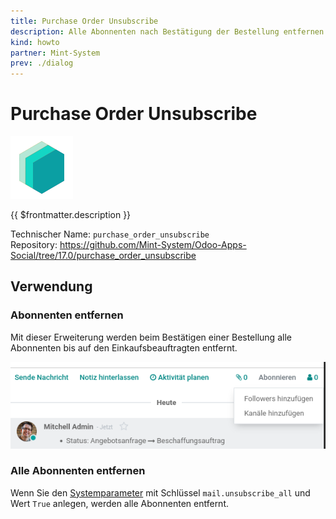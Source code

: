 ```yaml
---
title: Purchase Order Unsubscribe
description: Alle Abonnenten nach Bestätigung der Bestellung entfernen.
kind: howto
partner: Mint-System
prev: ./dialog
---
```

# Purchase Order Unsubscribe
![icon_oms_box](attachments/icons_odoo_mint_system.png)

{{ $frontmatter.description }}

Technischer Name: `purchase_order_unsubscribe`\
Repository: <https://github.com/Mint-System/Odoo-Apps-Social/tree/17.0/purchase_order_unsubscribe>

## Verwendung

### Abonnenten entfernen

Mit dieser Erweiterung werden beim Bestätigen einer Bestellung alle Abonnenten bis auf den Einkaufsbeauftragten entfernt.

![](attachments/Purchase%20Order%20Unsubscribe.png)

### Alle Abonnenten entfernen

Wenn Sie den [Systemparameter](Development.md#Systemparameter%20anlegen) mit Schlüssel `mail.unsubscribe_all` und Wert `True` anlegen, werden alle Abonnenten entfernt.
